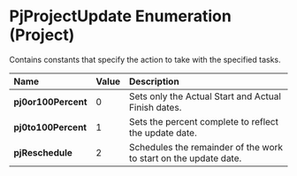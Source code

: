 
# PjProjectUpdate Enumeration (Project)

Contains constants that specify the action to take with the specified tasks.



|**Name**|**Value**|**Description**|
|:-----|:-----|:-----|
|**pj0or100Percent**|0|Sets only the Actual Start and Actual Finish dates.|
|**pj0to100Percent**|1|Sets the percent complete to reflect the update date.|
|**pjReschedule**|2|Schedules the remainder of the work to start on the update date.|
